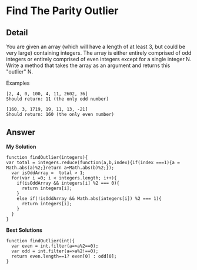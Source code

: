 # Find The Parity Outlier
## Detail
You are given an array (which will have a length of at least 3, but could be very large) containing integers. The array is either entirely comprised of odd integers or entirely comprised of even integers except for a single integer N. Write a method that takes the array as an argument and returns this "outlier" N.

Examples
```
[2, 4, 0, 100, 4, 11, 2602, 36]
Should return: 11 (the only odd number)

[160, 3, 1719, 19, 11, 13, -21]
Should return: 160 (the only even number)
```
## Answer
**My Solution**
```
function findOutlier(integers){
var total = integers.reduce(function(a,b,index){if(index ===1){a = Math.abs(a)%2;}return a+Math.abs(b)%2;});
  var isOddArray =  total > 1;
  for(var i =0; i < integers.length; i++){
    if(isOddArray && integers[i] %2 === 0){
      return integers[i];
    }
    else if(!isOddArray && Math.abs(integers[i]) %2 === 1){
      return integers[i];
    }
  }
}
```
**Best Solutions**
```
function findOutlier(int){
  var even = int.filter(a=>a%2==0);
  var odd = int.filter(a=>a%2!==0);
  return even.length==1? even[0] : odd[0];
}
```